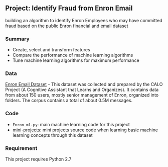 ## Project: Identify Fraud from Enron Email
building an algorithm to identify Enron Employees who may have committed fraud based on the public Enron financial and email dataset

### Summary
- Create, select and transform features
- Compare the performance of machine learning algorithms
- Tune machine learning algorithms for maximum performance

### Data
[Enron Email Dataset](https://www.cs.cmu.edu/~./enron/) - This dataset was collected and prepared by the CALO Project (A Cognitive Assistant that Learns and Organizes). It contains data from about 150 users, mostly senior management of Enron, organized into folders. The corpus contains a total of about 0.5M messages. 

### Code
- `Enron_ml.py`: main machine learning code for this project 
- [mini-projects](https://github.com/udacity/ud120-projects.git): mini projects source code when learning basic machine learning concepts through this dataset

### Requirement

This project requires Python 2.7 
